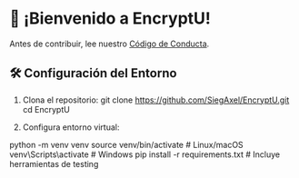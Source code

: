 # 👋 ¡Bienvenido a EncryptU!

Antes de contribuir, lee nuestro [Código de Conducta](CODE_OF_CONDUCT.md).

## 🛠️ Configuración del Entorno
1. Clona el repositorio:
   git clone https://github.com/SiegAxel/EncryptU.git
   cd EncryptU

2. Configura entorno virtual:

python -m venv venv
source venv/bin/activate  # Linux/macOS
venv\Scripts\activate     # Windows
pip install -r requirements.txt  # Incluye herramientas de testing